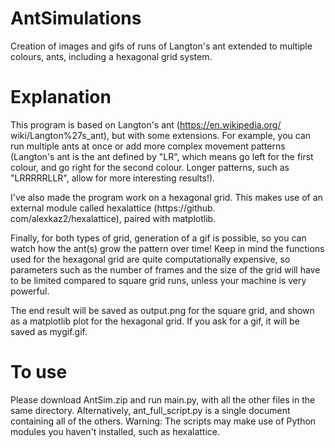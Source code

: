 # AntSimulations
Creation of images and gifs of runs of Langton's ant extended to multiple colours, ants, including a hexagonal grid system.

# Explanation
This program is based on Langton's ant (https://en.wikipedia.org/
wiki/Langton%27s_ant), but with some extensions. For example, you can run
multiple ants at once or add more complex movement patterns (Langton's ant
is the ant defined by "LR", which means go left for the first colour, and go
right for the second colour. Longer patterns, such as "LRRRRRLLR", allow for
more interesting results!).

I've also made the program work on a hexagonal
grid. This makes use of an external module called hexalattice (https://github.
com/alexkaz2/hexalattice), paired with matplotlib.

Finally, for both types of
grid, generation of a gif is possible, so you can watch how the ant(s) grow the
pattern over time! Keep in mind the functions used for the hexagonal grid are
quite computationally expensive, so parameters such as the number of frames
and the size of the grid will have to be limited compared to square grid runs,
unless your machine is very powerful.

The end result will be saved as output.png for the square grid, and shown as a
matplotlib plot for the hexagonal grid. If you ask for a gif, it will be saved
as mygif.gif.

# To use
Please download AntSim.zip and run main.py, with all the other files in the same directory. Alternatively, ant_full_script.py is a single document containing all of the others.
Warning: The scripts may make use of Python modules you haven't installed, such as hexalattice.
